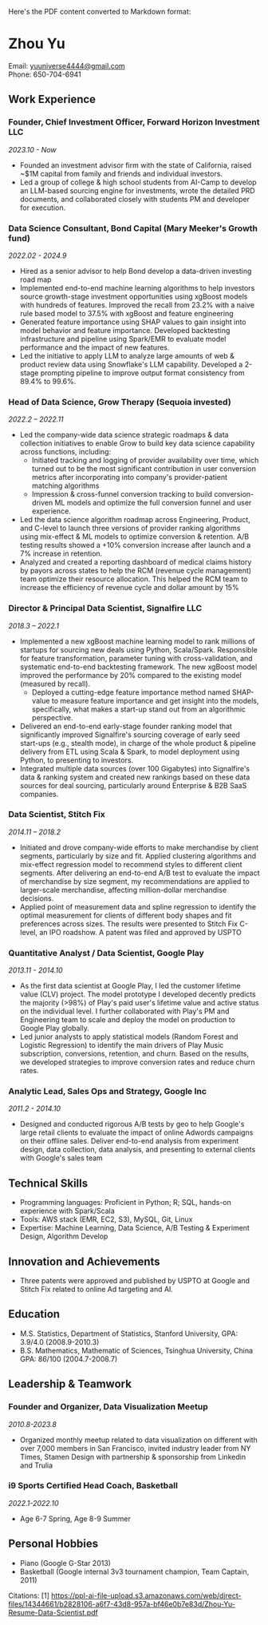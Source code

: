 Here's the PDF content converted to Markdown format:

# Zhou Yu

Email: yuuniverse4444@gmail.com  
Phone: 650-704-6941

## Work Experience

### Founder, Chief Investment Officer, Forward Horizon Investment LLC
*2023.10 - Now*

- Founded an investment advisor firm with the state of California, raised ~$1M capital from family and friends and individual investors.
- Led a group of college & high school students from AI-Camp to develop an LLM-based sourcing engine for investments, wrote the detailed PRD documents, and collaborated closely with students PM and developer for execution.

### Data Science Consultant, Bond Capital (Mary Meeker's Growth fund)
*2022.02 - 2024.9*

- Hired as a senior advisor to help Bond develop a data-driven investing road map
- Implemented end-to-end machine learning algorithms to help investors source growth-stage investment opportunities using xgBoost models with hundreds of features. Improved the recall from 23.2% with a naive rule based model to 37.5% with xgBoost and feature engineering
- Generated feature importance using SHAP values to gain insight into model behavior and feature importance. Developed backtesting infrastructure and pipeline using Spark/EMR to evaluate model performance and the impact of new features.
- Led the initiative to apply LLM to analyze large amounts of web & product review data using Snowflake's LLM capability. Developed a 2-stage prompting pipeline to improve output format consistency from 89.4% to 99.6%.

### Head of Data Science, Grow Therapy (Sequoia invested)
*2022.2 – 2022.11*

- Led the company-wide data science strategic roadmaps & data collection initiatives to enable Grow to build key data science capability across functions, including:
  - Initiated tracking and logging of provider availability over time, which turned out to be the most significant contribution in user conversion metrics after incorporating into company's provider-patient matching algorithms
  - Impression & cross-funnel conversion tracking to build conversion-driven ML models and optimize the full conversion funnel and user experience.
- Led the data science algorithm roadmap across Engineering, Product, and C-level to launch three versions of provider ranking algorithms using mix-effect & ML models to optimize conversion & retention. A/B testing results showed a +10% conversion increase after launch and a 7% increase in retention.
- Analyzed and created a reporting dashboard of medical claims history by payors across states to help the RCM (revenue cycle management) team optimize their resource allocation. This helped the RCM team to increase the efficiency of revenue cycle and dollar amount by 15%

### Director & Principal Data Scientist, Signalfire LLC
*2018.3 – 2022.1*

- Implemented a new xgBoost machine learning model to rank millions of startups for sourcing new deals using Python, Scala/Spark. Responsible for feature transformation, parameter tuning with cross-validation, and systematic end-to-end backtesting framework. The new xgBoost model improved the performance by 20% compared to the existing model (measured by recall).
  - Deployed a cutting-edge feature importance method named SHAP-value to measure feature importance and get insight into the models, specifically, what makes a start-up stand out from an algorithmic perspective.
- Delivered an end-to-end early-stage founder ranking model that significantly improved Signalfire's sourcing coverage of early seed start-ups (e.g., stealth mode), in charge of the whole product & pipeline delivery from ETL using Scala & Spark, to model deployment using Python, to presenting to investors.
- Integrated multiple data sources (over 100 Gigabytes) into Signalfire's data & ranking system and created new rankings based on these data sources for deal sourcing, particularly around Enterprise & B2B SaaS companies.

### Data Scientist, Stitch Fix
*2014.11 – 2018.2*

- Initiated and drove company-wide efforts to make merchandise by client segments, particularly by size and fit. Applied clustering algorithms and mix-effect regression model to recommend styles to different client segments. After delivering an end-to-end A/B test to evaluate the impact of merchandise by size segment, my recommendations are applied to larger-scale merchandise, affecting million-dollar merchandise decisions.
- Applied point of measurement data and spline regression to identify the optimal measurement for clients of different body shapes and fit preferences across sizes. The results were presented to Stitch Fix C-level, an IPO roadshow. A patent was filed and approved by USPTO

### Quantitative Analyst / Data Scientist, Google Play
*2013.11 - 2014.10*

- As the first data scientist at Google Play, I led the customer lifetime value (CLV) project. The model prototype I developed decently predicts the majority (>98%) of Play's paid user's lifetime value and active status on the individual level. I further collaborated with Play's PM and Engineering team to scale and deploy the model on production to Google Play globally.
- Led junior analysts to apply statistical models (Random Forest and Logistic Regression) to identify the main drivers of Play Music subscription, conversions, retention, and churn. Based on the results, we developed strategies to improve conversion rates and reduce churn rates.

### Analytic Lead, Sales Ops and Strategy, Google Inc
*2011.2 - 2014.10*

- Designed and conducted rigorous A/B tests by geo to help Google's large retail clients to evaluate the impact of online Adwords campaigns on their offline sales. Deliver end-to-end analysis from experiment design, data collection, data analysis, and presenting to external clients with Google's sales team

## Technical Skills

- Programming languages: Proficient in Python; R; SQL, hands-on experience with Spark/Scala
- Tools: AWS stack (EMR, EC2, S3), MySQL, Git, Linux
- Expertise: Machine Learning, Data Science, A/B Testing & Experiment Design, Algorithm Develop

## Innovation and Achievements

- Three patents were approved and published by USPTO at Google and Stitch Fix related to online Ad targeting and AI.

## Education

- M.S. Statistics, Department of Statistics, Stanford University, GPA: 3.9/4.0 (2008.9-2010.3)
- B.S. Mathematics, Mathematic of Sciences, Tsinghua University, China GPA: 86/100 (2004.7-2008.7)

## Leadership & Teamwork

### Founder and Organizer, Data Visualization Meetup
*2010.8-2023.8*

- Organized monthly meetup related to data visualization on different with over 7,000 members in San Francisco, invited industry leader from NY Times, Stamen Design with partnership & sponsorship from Linkedin and Trulia

### i9 Sports Certified Head Coach, Basketball
*2022.1-2022.10*

- Age 6-7 Spring, Age 8-9 Summer

## Personal Hobbies

- Piano (Google G-Star 2013)
- Basketball (Google internal 3v3 tournament champion, Team Captain, 2011)

Citations:
[1] https://ppl-ai-file-upload.s3.amazonaws.com/web/direct-files/14344661/b2828106-a6f7-43d8-957a-bf46e0b7e83d/Zhou-Yu-Resume-Data-Scientist.pdf